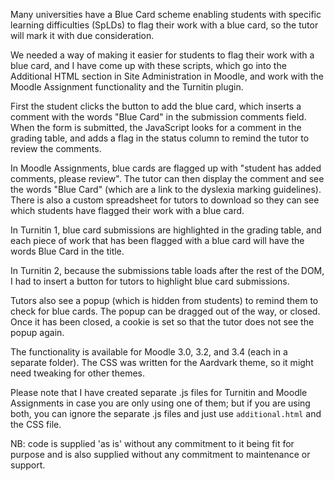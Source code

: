 Many universities have a Blue Card scheme enabling students with specific learning difficulties (SpLDs) to flag their work with a blue card, so the tutor will mark it with due consideration.

We needed a way of making it easier for students to flag their work with a blue card, and I have come up with these scripts, which go into the Additional HTML section in Site Administration in Moodle, and work with the Moodle Assignment functionality and the Turnitin plugin.

First the student clicks the button to add the blue card, which inserts a comment with the words "Blue Card" in the submission comments field. When the form is submitted, the JavaScript looks for a comment in the grading table, and adds a flag in the status column to remind the tutor to review the comments. 

In Moodle Assignments, blue cards are flagged up with "student has added comments, please review". The tutor can then display the comment and see the words "Blue Card" (which are a link to the dyslexia marking guidelines). There is also a custom spreadsheet for tutors to download so they can see which students have flagged their work with a blue card.

In Turnitin 1, blue card submissions are highlighted in the grading table, and each piece of work that has been flagged with a blue card will have the words Blue Card in the title. 

In Turnitin 2, because the submissions table loads after the rest of the DOM, I had to insert a button for tutors to highlight blue card submissions.

Tutors also see a popup (which is hidden from students) to remind them to check for blue cards. The popup can be dragged out of the way, or closed. Once it has been closed, a cookie is set so that the tutor does not see the popup again.

The functionality is available for Moodle 3.0, 3.2, and 3.4 (each in a separate folder). The CSS was written for the Aardvark theme, so it might need tweaking for other themes. 

Please note that I have created separate .js files for Turnitin and Moodle Assignments in case you are only using one of them; but if you are using both, you can ignore the separate .js files and just use `additional.html` and the CSS file.

NB: code is supplied 'as is' without any commitment to it being fit for purpose and is also supplied without any commitment to maintenance or support.
